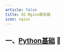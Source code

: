 ```yaml
---
article: false
title: 02 Nginx服务器
icon: nginx
---
```


## 一、[Python基础](/python/1、Python基础/)  :clown_face:
